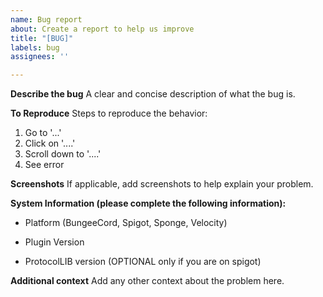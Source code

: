 ```yaml
---
name: Bug report
about: Create a report to help us improve
title: "[BUG]"
labels: bug
assignees: ''

---
```


**Describe the bug**
A clear and concise description of what the bug is.

**To Reproduce**
Steps to reproduce the behavior:
1. Go to '...'
2. Click on '....'
3. Scroll down to '....'
4. See error

**Screenshots**
If applicable, add screenshots to help explain your problem.

**System Information (please complete the following information):**
 - Platform (BungeeCord, Spigot, Sponge, Velocity)
 - Plugin Version

 - ProtocolLIB version (OPTIONAL only if you are on spigot)

**Additional context**
Add any other context about the problem here.
